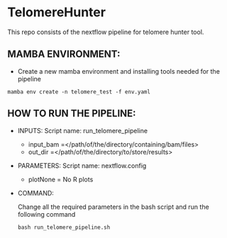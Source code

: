 # TelomereHunter
This repo consists of the nextflow pipeline for telomere hunter tool.

## MAMBA ENVIRONMENT:
- Create a new mamba environment and installing tools needed for the pipeline
```
mamba env create -n telomere_test -f env.yaml
```
## HOW TO RUN THE PIPELINE:
- INPUTS:
Script name: run_telomere_pipeline
    - input_bam   =</path/of/the/directory/containing/bam/files>
    - out_dir     =</path/of/the/directory/to/store/results>

- PARAMETERS:
Script name: nextflow.config
    - plotNone    = No R plots 
 
- COMMAND:

  Change all the required parameters in the bash script and run the following command

  ```
  bash run_telomere_pipeline.sh
  ```

